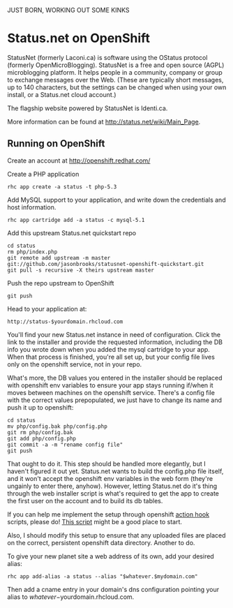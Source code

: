 JUST BORN, WORKING OUT SOME KINKS

Status.net on OpenShift
=========================

StatusNet (formerly Laconi.ca) is software using the OStatus protocol (formerly OpenMicroBlogging). StatusNet is a free and open source (AGPL) microblogging platform. It helps people in a community, company or group to exchange messages over the Web. (These are typically short messages, up to 140 characters, but the settings can be changed when using your own install, or a Status.net cloud account.)

The flagship website powered by StatusNet is Identi.ca.

More information can be found at http://status.net/wiki/Main_Page.

Running on OpenShift
--------------------

Create an account at http://openshift.redhat.com/

Create a PHP application

	rhc app create -a status -t php-5.3

Add MySQL support to your application, and write down the credentials and host information.
    
	rhc app cartridge add -a status -c mysql-5.1
    
Add this upstream Status.net quickstart repo

	cd status
	rm php/index.php
	git remote add upstream -m master git://github.com/jasonbrooks/statusnet-openshift-quickstart.git
	git pull -s recursive -X theirs upstream master

Push the repo upstream to OpenShift

	git push        

Head to your application at:

	http://status-$yourdomain.rhcloud.com

You'll find your new Status.net instance in need of configuration. Click the link to the installer and provide the requested information, including the DB info you wrote down when you added the mysql cartridge to your app. When that process is finished, you're all set up, but your config file lives only on the openshift service, not in your repo. 

What's more, the DB values you entered in the installer should be replaced with openshift env variables to ensure your app stays running if/when it moves between machines on the openshift service. There's a config file with the correct values prepopulated, we just have to change its name and push it up to openshift:

	cd status
	mv php/config.bak php/config.php
	git rm php/config.bak
	git add php/config.php
	git commit -a -m "rename config file"
	git push
	
That ought to do it. This step should be handled more elegantly, but I haven't figured it out yet. Status.net wants to build the config.php file itself, and it won't accept the openshift env variables in the web form (they're ungainly to enter there, anyhow). However, letting Status.net do it's thing through the web installer script is what's required to get the app to create the first user on the account and to build its db tables.

If you can help me implement the setup through openshift [action hook](https://github.com/openshift/wordpress-example/blob/master/.openshift/action_hooks/deploy) scripts, please do! [This script](https://github.com/jasonbrooks/statusnet-openshift-quickstart/blob/master/php/scripts/setup_status_network.sh) might be a good place to start.

Also, I should modify this setup to ensure that any uploaded files are placed on the correct, persistent openshift data directory. Another to do.

To give your new planet site a web address of its own, add your desired alias:

	rhc app add-alias -a status --alias "$whatever.$mydomain.com"

Then add a cname entry in your domain's dns configuration pointing your alias to $whatever-$yourdomain.rhcloud.com.
